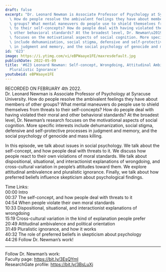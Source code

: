 ```yaml
---
draft: false
excerpt: "Dr. Leonard Newman is Associate Professor of Psychology at Syracuse University.\
  \ How do people resolve the ambivalent feelings they have about members of other\
  \ groups? What mental maneuvers do people use to shield themselves from threats\
  \ to their self-concepts? How do people deal with having violated their moral and\
  \ other behavioral standards? At the broadest level, Dr. Newman\u2019s research\
  \ focuses on the motivational aspects of social cognition. More specific interests\
  \ include dehumanization, social stigma, defensive and self-protective processes\
  \ in judgment and memory, and the social psychology of genocide and mass killing."
id: '623'
image: https://i.ytimg.com/vi/eBPWaaye1FE/maxresdefault.jpg
publishDate: 2022-05-09
title: '#623 Leonard Newman: Self-concept, Wrongdoing, Attitudinal Ambivalence, and
  Pluralistic Ignorance'
youtubeid: eBPWaaye1FE
---
```

RECORDED ON FEBRUARY 4th 2022.  
Dr. Leonard Newman is Associate Professor of Psychology at Syracuse University. How do people resolve the ambivalent feelings they have about members of other groups? What mental maneuvers do people use to shield themselves from threats to their self-concepts? How do people deal with having violated their moral and other behavioral standards? At the broadest level, Dr. Newman’s research focuses on the motivational aspects of social cognition. More specific interests include dehumanization, social stigma, defensive and self-protective processes in judgment and memory, and the social psychology of genocide and mass killing.

In this episode, we talk about issues in social psychology. We talk about the self-concept, and how people deal with threats to it. We discuss how people react to their own violations of moral standards. We talk about dispositional, situational, and interactionist explanations of wrongdoing, and cross-cultural variation in people’s attitudes toward them. We explore attitudinal ambivalence and pluralistic ignorance. Finally, we talk about how preferred beliefs influence skepticism about psychological findings.

Time Links:  
00:00 Intro  
00:37  The self-concept, and how people deal with threats to it  
04:54  When people violate their own moral standards  
10:33  Dispositional, situational, and interactionist explanations of wrongdoing  
15:19  Cross-cultural variation in the kind of explanation people prefer  
20:49  Attitudinal ambivalence and political orientation  
31:49  Pluralistic ignorance, and how it works  
40:32  The role of preferred beliefs in skepticism about psychology  
44:26  Follow Dr. Newman’s work!

---

Follow Dr. Newman’s work:  
Faculty page: https://bit.ly/3EsQYmI  
ResearchGate profile: https://bit.ly/3BsLuXj
